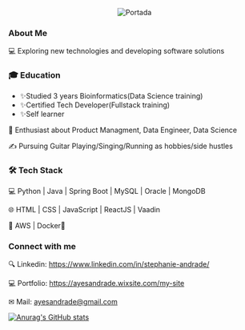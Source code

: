 <p align="center">
     <img src="https://user-images.githubusercontent.com/37404936/140653403-3e22067b-a283-4537-b413-1ccfbded097d.PNG" alt="Portada" />
</p>

###    **About Me**

💻   Exploring new technologies and developing software solutions

### 🎓   **Education**
- ✨Studied 3 years Bioinformatics(Data Science training)
- ✨Certified Tech Developer(Fullstack training)
- ✨Self learner

🌱   Enthusiast about Product Managment, Data Engineer, Data Science

✍️   Pursuing Guitar Playing/Singing/Running as hobbies/side hustles

### 🛠 **Tech Stack**
💻   Python | Java | Spring Boot | MySQL | Oracle | MongoDB 

🌐   HTML | CSS | JavaScript | ReactJS | Vaadin

🔧   AWS | Docker🐳 




### **Connect with me**


🔍 Linkedin: https://www.linkedin.com/in/stephanie-andrade/ 

💻 Portfolio: https://ayesandrade.wixsite.com/my-site

✉ Mail: ayesandrade@gmail.com

[![Anurag's GitHub stats](https://github-readme-stats.vercel.app/api?username=stephieandrade&theme=cobalt)](https://github.com/anuraghazra/github-readme-stats)
